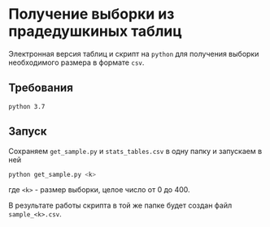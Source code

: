 # Получение выборки из прадедушкиных таблиц

Электронная версия таблиц и скрипт на `python` для получения выборки необходимого размера в формате `csv`.

## Требования

`python 3.7`

## Запуск

Сохраняем `get_sample.py` и `stats_tables.csv` в одну папку и запускаем в ней
```bash
python get_sample.py <k>
```
где `<k>` - размер выборки, целое число от 0 до 400.   

В результате работы скрипта в той же папке будет создан файл `sample_<k>.csv`.

